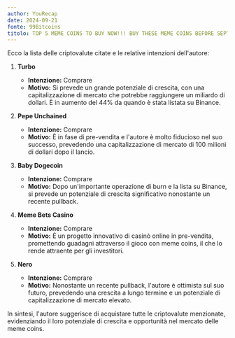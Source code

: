 ```yaml
---
author: YouRecap
date: 2024-09-21
fonte: 99Bitcoins
titolo: TOP 5 MEME COINS TO BUY NOW!!! BUY THESE MEME COINS BEFORE SEPTEMBER ENDS
---
```


Ecco la lista delle criptovalute citate e le relative intenzioni dell'autore:

1. **Turbo**
   - **Intenzione:** Comprare
   - **Motivo:** Si prevede un grande potenziale di crescita, con una capitalizzazione di mercato che potrebbe raggiungere un miliardo di dollari. È in aumento del 44% da quando è stata listata su Binance.

2. **Pepe Unchained**
   - **Intenzione:** Comprare
   - **Motivo:** È in fase di pre-vendita e l'autore è molto fiducioso nel suo successo, prevedendo una capitalizzazione di mercato di 100 milioni di dollari dopo il lancio.

3. **Baby Dogecoin**
   - **Intenzione:** Comprare
   - **Motivo:** Dopo un'importante operazione di burn e la lista su Binance, si prevede un potenziale di crescita significativo nonostante un recente pullback.

4. **Meme Bets Casino**
   - **Intenzione:** Comprare
   - **Motivo:** È un progetto innovativo di casinò online in pre-vendita, promettendo guadagni attraverso il gioco con meme coins, il che lo rende attraente per gli investitori.

5. **Nero**
   - **Intenzione:** Comprare
   - **Motivo:** Nonostante un recente pullback, l'autore è ottimista sul suo futuro, prevedendo una crescita a lungo termine e un potenziale di capitalizzazione di mercato elevato.

In sintesi, l'autore suggerisce di acquistare tutte le criptovalute menzionate, evidenziando il loro potenziale di crescita e opportunità nel mercato delle meme coins.
